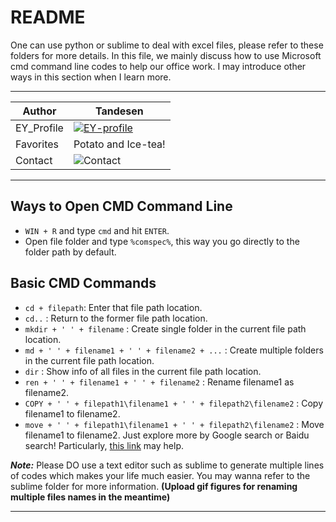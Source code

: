 README
===========================
One can use python or sublime to deal with excel files, please refer to these folders for more details. In this file, we mainly discuss how to use Microsoft cmd command line codes to help our office work. I may introduce other ways in this section when I learn more.

****

|Author|Tandesen|
|---|---
|EY_Profile|[![EY-profile]][homepage]
|Favorites|Potato and Ice-tea!
|Contact|![Contact]


****
## Ways to Open CMD Command Line
* `WIN + R` and type `cmd` and hit `ENTER`.
* Open file folder and type `%comspec%`, this way you go directly to the folder path by default.

## Basic CMD Commands
* `cd + filepath`: Enter that file path location.
* `cd..` : Return to the former file path location.
* `mkdir + ' ' + filename` : Create single folder in the current file path location.
* `md + ' ' + filename1 + ' ' + filename2 + ...` : Create multiple folders in the current file path location.
* `dir` : Show info of all files in the current file path location.
* `ren + ' ' + filename1 + ' ' + filename2` : Rename filename1 as filename2.
* `COPY + ' ' + filepath1\filename1 + ' ' + filepath2\filename2` : Copy filename1 to filename2.
* `move + ' ' + filepath1\filename1 + ' ' + filepath2\filename2` : Move filename1 to filename2.
Just explore more by Google search or Baidu search! Particularly, [this link](https://www.digitalcitizen.life/command-prompt-how-use-basic-commands) may help.

___Note:___ Please DO use a text editor such as sublime to generate multiple lines of codes which makes your life much easier. You may wanna refer to the sublime folder for more information. **(Upload gif figures for renaming multiple files names in the meantime)**

--------------------------------
[homepage]:https://people.ey.com/PersonImmersive.aspx?accountname=i%3A0%23%2Ef%7Cmembership%7Cmark%2Es%2Etan%40cn%2Eey%2Ecom "My real name is Tandesen! Bazinga!"
[EY-profile]:https://img.shields.io/badge/Tandesen-EY__Profile-blue
[Contact]:https://img.shields.io/badge/Wechat-markts28-brightgreen "Add me beauties!"
